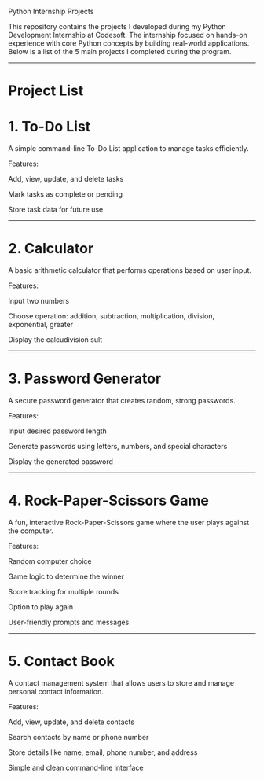 Python Internship Projects

This repository contains the projects I developed during my Python Development Internship at Codesoft. The internship focused on hands-on experience with core Python concepts by building real-world applications. Below is a list of the 5 main projects I completed during the program.


---

# Project List

# 1. To-Do List

A simple command-line To-Do List application to manage tasks efficiently.

 Features:

Add, view, update, and delete tasks

Mark tasks as complete or pending

Store task data for future use



---

# 2. Calculator

A basic arithmetic calculator that performs operations based on user input.

Features:

Input two numbers

Choose operation: addition, subtraction, multiplication, division, exponential, greater

Display the calcudivision sult



---

# 3. Password Generator

A secure password generator that creates random, strong passwords.

Features:

Input desired password length

Generate passwords using letters, numbers, and special characters

Display the generated password



---

# 4. Rock-Paper-Scissors Game

A fun, interactive Rock-Paper-Scissors game where the user plays against the computer.

Features:

Random computer choice

Game logic to determine the winner

Score tracking for multiple rounds

Option to play again

User-friendly prompts and messages



---

# 5. Contact Book

A contact management system that allows users to store and manage personal contact information.

Features:

Add, view, update, and delete contacts

Search contacts by name or phone number

Store details like name, email, phone number, and address

Simple and clean command-line interface
